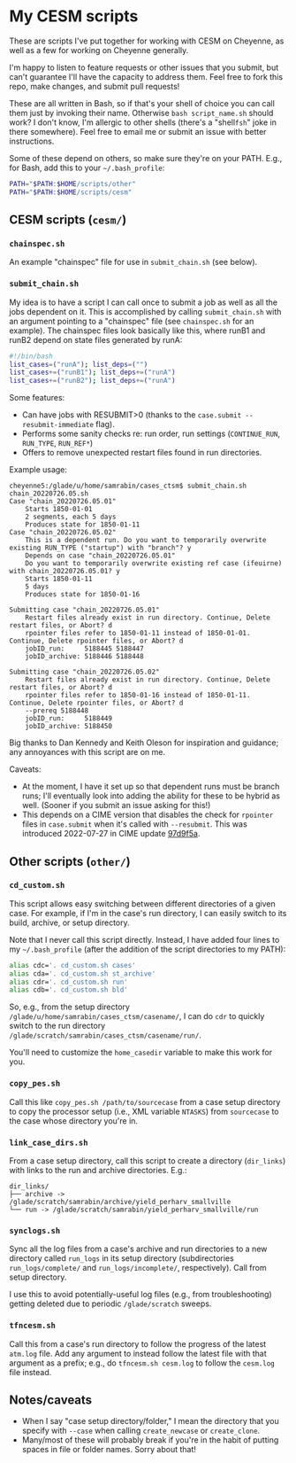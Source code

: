# My CESM scripts

These are scripts I've put together for working with CESM on Cheyenne, as well as a few for working on Cheyenne generally. 

I'm happy to listen to feature requests or other issues that you submit, but can't guarantee I'll have the capacity to address them. Feel free to fork this repo, make changes, and submit pull requests!

These are all written in Bash, so if that's your shell of choice you can call them just by invoking their name. Otherwise `bash script_name.sh` should work? I don't know, I'm allergic to other shells (there's a "shell`fsh`" joke in there somewhere). Feel free to email me or submit an issue with better instructions.

Some of these depend on others, so make sure they're on your PATH. E.g., for Bash, add this to your `~/.bash_profile`:

```bash
PATH="$PATH:$HOME/scripts/other"
PATH="$PATH:$HOME/scripts/cesm"
```



## CESM scripts (`cesm/`)

### `chainspec.sh`

An example "chainspec" file for use in `submit_chain.sh` (see below).

### `submit_chain.sh`

My idea is to have a script I can call once to submit a job as well as all the jobs dependent on it. This is accomplished by calling `submit_chain.sh` with an argument pointing to a "chainspec" file (see `chainspec.sh` for an example). The chainspec files look basically like this, where runB1 and runB2 depend on state files generated by runA:

```bash
#!/bin/bash
list_cases=("runA"); list_deps=("")
list_cases+=("runB1"); list_deps+=("runA")
list_cases+=("runB2"); list_deps+=("runA")
```

Some features:

- Can have jobs with RESUBMIT>0 (thanks to the `case.submit --resubmit-immediate` flag).
- Performs some sanity checks re: run order, run settings (`CONTINUE_RUN`, `RUN_TYPE`, `RUN_REF*`)
- Offers to remove unexpected restart files found in run directories.

Example usage:

```
cheyenne5:/glade/u/home/samrabin/cases_ctsm$ submit_chain.sh chain_20220726.05.sh
Case "chain_20220726.05.01"
    Starts 1850-01-01
    2 segments, each 5 days
    Produces state for 1850-01-11
Case "chain_20220726.05.02"
    This is a dependent run. Do you want to temporarily overwrite existing RUN_TYPE ("startup") with "branch"? y
    Depends on case "chain_20220726.05.01"
    Do you want to temporarily overwrite existing ref case (ifeuirne) with chain_20220726.05.01? y
    Starts 1850-01-11
    5 days
    Produces state for 1850-01-16

Submitting case "chain_20220726.05.01"
    Restart files already exist in run directory. Continue, Delete restart files, or Abort? d
    rpointer files refer to 1850-01-11 instead of 1850-01-01. Continue, Delete rpointer files, or Abort? d
    jobID_run:     5188445 5188447
    jobID_archive: 5188446 5188448

Submitting case "chain_20220726.05.02"
    Restart files already exist in run directory. Continue, Delete restart files, or Abort? d
    rpointer files refer to 1850-01-16 instead of 1850-01-11. Continue, Delete rpointer files, or Abort? d
    --prereq 5188448
    jobID_run:     5188449
    jobID_archive: 5188450
```

Big thanks to Dan Kennedy and Keith Oleson for inspiration and guidance; any annoyances with this script are on me.

Caveats:

- At the moment, I have it set up so that dependent runs must be branch runs; I'll eventually look into adding the ability for these to be hybrid as well. (Sooner if you submit an issue asking for this!)
- This depends on a CIME version that disables the check for `rpointer` files in `case.submit` when it's called with `--resubmit`. This was introduced 2022-07-27 in  CIME update [97d9f5a](https://github.com/ESMCI/cime/commit/97d9f5a97d160d1d86dbf1972e0a7f85c945bb63).



## Other scripts (`other/`)

### `cd_custom.sh`

This script allows easy switching between different directories of a given case. For example, if I'm in the case's run directory, I can easily switch to its build, archive, or setup directory. 

Note that I never call this script directly. Instead, I have added four lines to my `~/.bash_profile` (after the addition of the script directories to my PATH):

```bash
alias cdc='. cd_custom.sh cases'
alias cda='. cd_custom.sh st_archive'
alias cdr='. cd_custom.sh run'
alias cdb='. cd_custom.sh bld'
```

So, e.g., from the setup directory `/glade/u/home/samrabin/cases_ctsm/casename/`, I can do `cdr` to quickly switch to the run directory `/glade/scratch/samrabin/cases_ctsm/casename/run/`.

You'll need to customize the `home_casedir` variable to make this work for you.

### `copy_pes.sh`

Call this like `copy_pes.sh /path/to/sourcecase` from a case setup directory to copy the processor setup (i.e., XML variable `NTASKS`) from `sourcecase` to the case whose directory you're in.

### `link_case_dirs.sh`

From a case setup directory, call this script to create a directory (`dir_links`) with links to the run and archive directories. E.g.:

```
dir_links/
├── archive -> /glade/scratch/samrabin/archive/yield_perharv_smallville
└── run -> /glade/scratch/samrabin/yield_perharv_smallville/run
```

### `synclogs.sh`

Sync all the log files from a case's archive and run directories to a new directory called `run_logs` in its setup directory (subdirectories `run_logs/complete/` and `run_logs/incomplete/`, respectively). Call from setup directory.

I use this to avoid potentially-useful log files (e.g., from troubleshooting) getting deleted due to periodic `/glade/scratch` sweeps.

### `tfncesm.sh`

Call this from a case's run directory to follow the progress of the latest `atm.log` file. Add any argument to instead follow the latest file with that argument as a prefix; e.g., do `tfncesm.sh cesm.log` to follow the `cesm.log` file instead.

## Notes/caveats

- When I say "case setup directory/folder," I mean the directory that you specify with `--case` when calling `create_newcase` or `create_clone`.
- Many/most of these will probably break if you're in the habit of putting spaces in file or folder names. Sorry about that!
